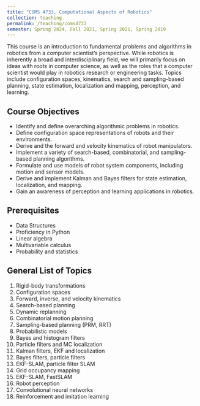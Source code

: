 ```yaml
---
title: "COMS 4733, Computational Aspects of Robotics"
collection: teaching
permalink: /teaching/coms4733
semester: Spring 2024, Fall 2021, Spring 2021, Spring 2019
---
```


This course is an introduction to fundamental problems and algorithms in robotics from a computer scientist’s perspective. While robotics is inherently a broad and interdisciplinary field, we will primarily focus on ideas with roots in computer science, as well as the roles that a computer scientist would play in robotics research or engineering tasks. Topics include configuration spaces, kinematics, search and sampling-based planning, state estimation, localization and mapping, perception, and learning.

## Course Objectives
- Identify and define overarching algorithmic problems in robotics.
- Define configuration space representations of robots and their environments.
- Derive and the forward and velocity kinematics of robot manipulators.
- Implement a variety of search-based, combinatorial, and sampling-based planning algorithms.
- Formulate and use models of robot system components, including motion and sensor models.
- Derive and implement Kalman and Bayes filters for state estimation, localization, and mapping.
- Gain an awareness of perception and learning applications in robotics.

## Prerequisites
- Data Structures
- Proficiency in Python
- Linear algebra
- Multivariable calculus
- Probability and statistics

## General List of Topics
1. Rigid-body transformations
2. Configuration spaces
3. Forward, inverse, and velocity kinematics
4. Search-based planning
5. Dynamic replanning
6. Combinatorial motion planning
7. Sampling-based planning (PRM, RRT)
8. Probabilistic models
9. Bayes and histogram filters
10. Particle filters and MC localization
11. Kalman filters, EKF and localization
12. Bayes filters, particle filters
13. EKF-SLAM, particle filter SLAM
14. Grid occupancy mapping
15. EKF-SLAM, FastSLAM
16. Robot perception
17. Convolutional neural networks
18. Reinforcement and imitation learning
